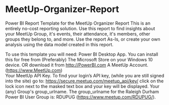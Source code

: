 # MeetUp-Organizer-Report
Power BI Report Template for the MeetUp Organizer Report
This is an entirely no-cost reporting solution.
Use this report to find insights about your MeetUp Group, it's events, their attendance, it's members, other groups they belong to, and more. Use the report As-Is, or create your own analysis using the data model created in this report.

To use this template you will need:
  Power BI Desktop App. You can install this for free from (Preferably) The Microsoft Store on your Windows 10 device. OR download it from      http://PowerBI.com
  A MeetUp Account. (https://www.MeetUp.com)    
  Your MeetUp API Key. To find your login’s API key, (while you are still signed into the site) go to:        https://secure.meetup.com/meetup_api/key/ click on the lock icon next to the masked text box and your key will be displayed.
  Your (any) Group's group_urlname. The group_urlname for the Raleigh Durham Power BI User Group is: RDUPUG (https://www.meetup.com/RDUPUG/). 
